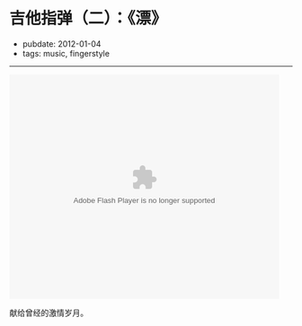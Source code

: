 # 吉他指弹（二）：《漂》

- pubdate: 2012-01-04
- tags: music, fingerstyle


-----------

<embed src="http://player.youku.com/player.php/sid/XMzM2MDUyOTYw/v.swf" allowFullScreen="true" quality="high" width="480" height="400" align="middle" allowScriptAccess="always" type="application/x-shockwave-flash"></embed>

献给曾经的激情岁月。